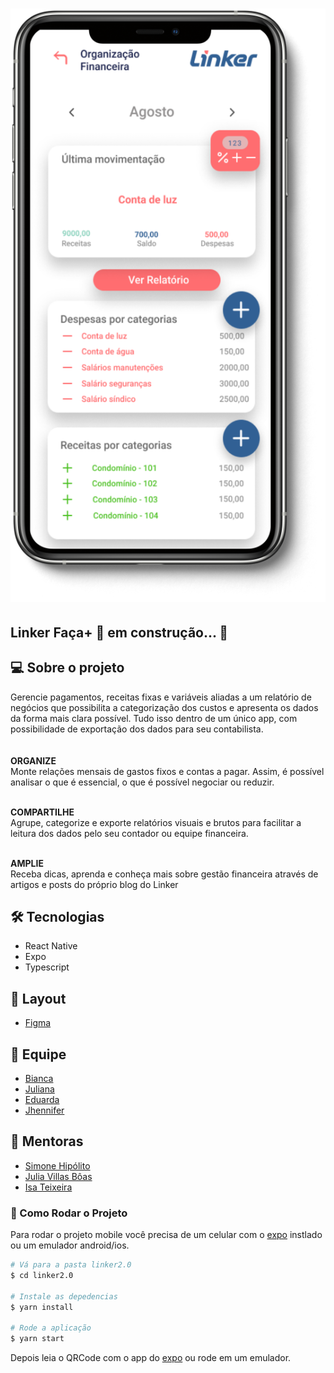 <h1 align ="center" display= 'flex'>
    <img src="src/assets/mockup.png" alt="Imagem do App" title="#Linker Faça+"></img>
</h1>

## Linker Faça+ 🚀 em construção... 🚧


## 💻 Sobre o projeto
Gerencie pagamentos, receitas fixas e variáveis aliadas a um relatório de negócios que possibilita a categorização dos custos e apresenta os dados da forma mais clara possível.
Tudo isso dentro de um único app, com possibilidade de exportação dos dados para seu contabilista.
<br>
<br>
<br>
<strong>ORGANIZE</strong>
<br>
Monte relações mensais de gastos fixos e contas a pagar. Assim, é possível
analisar o que é essencial, o que é possível negociar ou reduzir.
<br>
<br>

<strong>COMPARTILHE</strong>
<br>
Agrupe, categorize e exporte relatórios visuais e brutos para facilitar a
leitura dos dados pelo seu contador ou equipe financeira.
<br>
<br>

<strong>AMPLIE</strong>
<br>
Receba dicas, aprenda e conheça mais sobre gestão financeira através de
artigos e posts do próprio blog do Linker
<br>

## 🛠 Tecnologias

- React Native
- Expo
- Typescript

## 🎨 Layout
- [Figma](https://www.figma.com/file/R1NyldeRzUlMEI0Gmb2FmR/Linker-2.0?node-id=4%3A11)

## 🤖 Equipe
- [Bianca](https://github.com/bkkater)
- [Juliana](https://www.linkedin.com/in/juliana-talita-b683581b2/)
- [Eduarda](https://www.linkedin.com/in/eduarda-barboza-tavares-612a55159/)
- [Jhennifer](https://www.linkedin.com/in/jhennifer-pimentel-0518171b2/)


## 📏 Mentoras
- [Simone Hipólito](https://www.linkedin.com/in/simonehipp%C3%B3lito/)
- [Julia Villas Bôas](https://www.linkedin.com/in/julia-villas-b%C3%B4as-65196a97/?originalSubdomain=br)
- [Isa Teixeira](https://www.linkedin.com/in/isaraquelt/)


### 📱 Como Rodar o Projeto
Para rodar o projeto mobile você precisa de um celular com o [expo](https://play.google.com/store/apps/details?id=host.exp.exponent) instlado ou um emulador android/ios.

```bash
# Vá para a pasta linker2.0
$ cd linker2.0

# Instale as depedencias
$ yarn install

# Rode a aplicação
$ yarn start
```
Depois leia o QRCode com o app do [expo](https://play.google.com/store/apps/details?id=host.exp.exponent) ou rode em um emulador.

